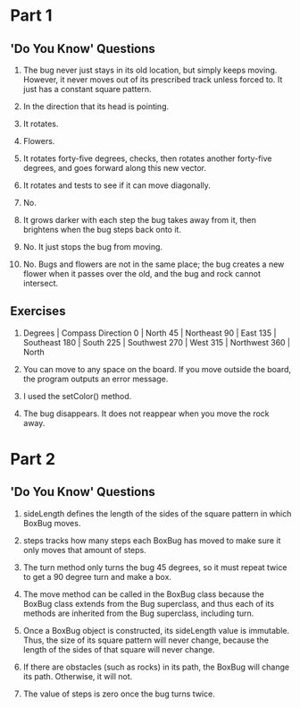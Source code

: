 # Part 1

## 'Do You Know' Questions

1. The bug never just stays in its old location, but simply keeps moving. However, it never moves out of its prescribed track unless forced to. It just has a constant square pattern.

2. In the direction that its head is pointing.

3. It rotates.

4. Flowers.

5. It rotates forty-five degrees, checks, then rotates another forty-five degrees, and goes forward along this new vector. 

6. It rotates and tests to see if it can move diagonally.

7. No.

8. It grows darker with each step the bug takes away from it, then brightens when the bug steps back onto it.

9. No. It just stops the bug from moving.

10. No. Bugs and flowers are not in the same place; the bug creates a new flower when it passes over the old, and the bug and rock cannot intersect.

## Exercises

1. Degrees | Compass Direction
 		 0 | North
		45 | Northeast
		90 | East
	   135 | Southeast
	   180 | South
	   225 | Southwest
	   270 | West
	   315 | Northwest
	   360 | North

2. You can move to any space on the board. If you move outside the board, the program outputs an error message.

3. I used the setColor() method.

4. The bug disappears. It does not reappear when you move the rock away.


# Part 2

## 'Do You Know' Questions

1. sideLength defines the length of the sides of the square pattern in which BoxBug moves.

2. steps tracks how many steps each BoxBug has moved to make sure it only moves that amount of steps.

3. The turn method only turns the bug 45 degrees, so it must repeat twice to get a 90 degree turn and make a box.

4. The move method can be called in the BoxBug class because the BoxBug class extends from the Bug superclass, and thus each of its methods are inherited from the Bug superclass, including turn.

5. Once a BoxBug object is constructed, its sideLength value is immutable. Thus, the size of its square pattern will never change, because the length of the sides of that square will never change.

6. If there are obstacles (such as rocks) in its path, the BoxBug will change its path. Otherwise, it will not. 

7. The value of steps is zero once the bug turns twice.
 